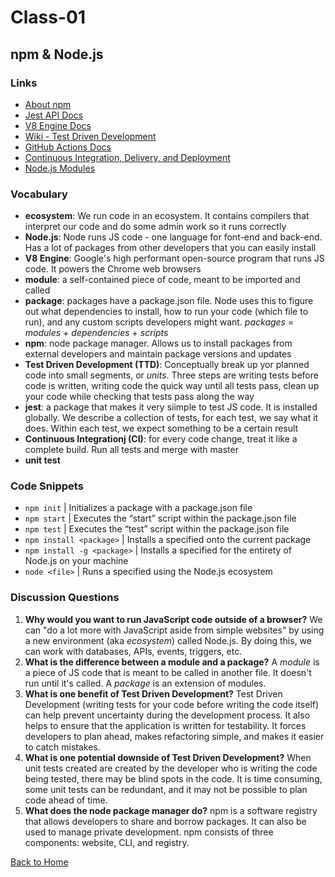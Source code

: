# Class-01
## npm & Node.js


### Links
- [About npm](https://docs.npmjs.com/about-npm/index.html)
- [Jest API Docs](https://jestjs.io/docs/en/getting-started)
- [V8 Engine Docs](https://v8.dev/docs)
- [Wiki - Test Driven Development](https://en.wikipedia.org/wiki/Test-driven_development)
- [GitHub Actions Docs](https://help.github.com/en/actions)
- [Continuous Integration, Delivery, and Deployment](https://www.atlassian.com/continuous-delivery/principles/continuous-integration-vs-delivery-vs-deployment)
- [Node.js Modules](https://nodejs.org/docs/latest/api/modules.html)


### Vocabulary
- **ecosystem**: We run code in an ecosystem. It contains compilers that interpret our code and do some admin work so it runs correctly
- **Node.js**: Node runs JS code - one language for font-end and back-end. Has a lot of packages from other developers that you can easily install
- **V8 Engine**: Google's high performant open-source program that runs JS code. It powers the Chrome web browsers
- **module**: a self-contained piece of code, meant to be imported and called
- **package**: packages have a package.json file. Node uses this to figure out what dependencies to install, how to run your code (which file to run), and any custom scripts developers might want. _packages_ = _modules_ + _dependencies_ + _scripts_
- **npm**: node package manager. Allows us to install packages from external developers and maintain package versions and updates
- **Test Driven Development (TTD)**: Conceptually break up yor planned code into small segments, or _units_. Three steps are writing tests before code is written, writing code the quick way until all tests pass, clean up your code while checking that tests pass along the way
- **jest**: a package that makes it very siimple to test JS code. It is installed globally. We describe a collection of tests, for each test, we say what it does. Within each test, we expect something to be a certain result
- **Continuous Integrationj (CI)**: for every code change, treat it like a complete build. Run all tests and merge with master
- **unit test**


### Code Snippets
- `npm init` | Initializes a package with a package.json file
- `npm start` | Executes the “start” script within the package.json file
- `npm test` | Executes the “test” script within the package.json file
- `npm install <package>` | Installs a specified <package> onto the current package
- `npm install -g <package>` | Installs a specified <package> for the entirety of Node.js on your machine
- `node <file>` | Runs a specified <file> using the Node.js ecosystem


### Discussion Questions
1. **Why would you want to run JavaScript code outside of a browser?** We can "do a lot more with JavaScript aside from simple websites" by using a new environment (aka _ecosystem_) called Node.js. By doing this, we can work with databases, APIs, events, triggers, etc.
2. **What is the difference between a module and a package?** A _module_ is a piece of JS code that is meant to be called in another file. It doesn't run until it's called. A _package_ is an extension of modules.
3. **What is one benefit of Test Driven Development?** Test Driven Development (writing tests for your code before writing the code itself) can help prevent uncertainty during the development process. It also helps to ensure that the application is written for testability. It forces developers to plan ahead, makes refactoring simple, and makes it easier to catch mistakes.
4. **What is one potential downside of Test Driven Development?** When unit tests created are created by the developer who is writing the code being tested, there may be blind spots in the code. It is time consuming, some unit tests can be redundant, and it may not be possible to plan code ahead of time.
5. **What does the node package manager do?** npm is a software registry that allows developers to share and borrow packages. It can also be used to manage private development. npm consists of three components: website, CLI, and registry.


[Back to Home](README.md)